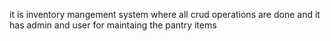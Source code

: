 it is inventory mangement system where all crud operations are done and it has admin and user for maintaing the pantry items
